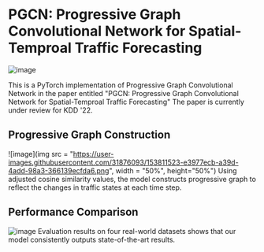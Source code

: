 # PGCN: Progressive Graph Convolutional Network for Spatial-Temproal Traffic Forecasting

![image](https://user-images.githubusercontent.com/31876093/153811234-3e04f806-63e0-4ab5-9ee2-eedd67b737bb.png)

This is a PyTorch implementation of Progressive Graph Convolutional Network in the paper entitled "PGCN: Progressive Graph Convolutional Network for Spatial-Temproal Traffic Forecasting"
The paper is currently under review for KDD '22.

## Progressive Graph Construction
![image](img src = "https://user-images.githubusercontent.com/31876093/153811523-e3977ecb-a39d-4add-98a3-366139ecfda6.png", width = "50%", height="50%")
Using adjusted cosine similarity values, the model constructs progressive graph to reflect the changes in traffic states at each time step. 

## Performance Comparison 
![image](https://user-images.githubusercontent.com/31876093/153811602-29dd99a7-5cc9-48a6-9962-ee6ecb7714a8.png)
Evaluation results on four real-world datasets shows that our model consistently outputs state-of-the-art results.
